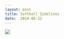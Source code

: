 ```yaml
---
layout: post
title: Softball Sidelines
date:  2014-06-22
---
```


![](https://c2.staticflickr.com/4/3898/14296433058_eed3edb4d9_z_d.jpg)